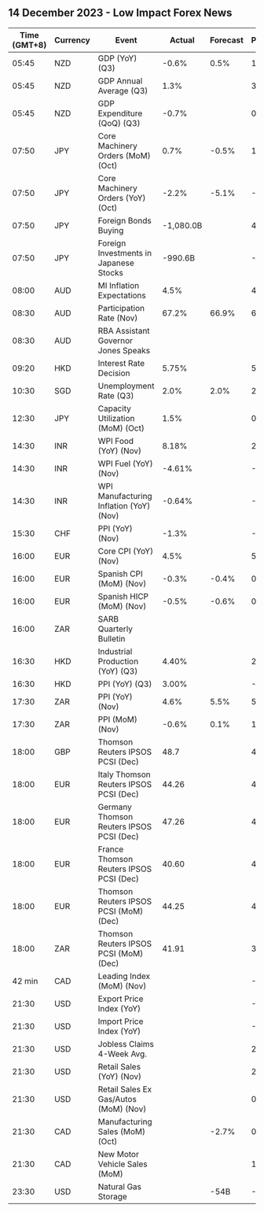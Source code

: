 ## 14 December 2023 - Low Impact Forex News

| Time (GMT+8) | Currency | Event | Actual | Forecast | Previous |
|------|----------|-------|--------|----------|----------|
| 05:45 | NZD | GDP (YoY) (Q3) | -0.6% | 0.5% | 1.5% |
| 05:45 | NZD | GDP Annual Average (Q3) | 1.3% |  | 3.0% |
| 05:45 | NZD | GDP Expenditure (QoQ) (Q3) | -0.7% |  | 0.9% |
| 07:50 | JPY | Core Machinery Orders (MoM) (Oct) | 0.7% | -0.5% | 1.4% |
| 07:50 | JPY | Core Machinery Orders (YoY) (Oct) | -2.2% | -5.1% | -2.2% |
| 07:50 | JPY | Foreign Bonds Buying | -1,080.0B |  | 46.3B |
| 07:50 | JPY | Foreign Investments in Japanese Stocks | -990.6B |  | -357.2B |
| 08:00 | AUD | MI Inflation Expectations | 4.5% |  | 4.9% |
| 08:30 | AUD | Participation Rate (Nov) | 67.2% | 66.9% | 67.0% |
| 08:30 | AUD | RBA Assistant Governor Jones Speaks |  |  |  |
| 09:20 | HKD | Interest Rate Decision | 5.75% |  | 5.75% |
| 10:30 | SGD | Unemployment Rate (Q3) | 2.0% | 2.0% | 2.0% |
| 12:30 | JPY | Capacity Utilization (MoM) (Oct) | 1.5% |  | 0.4% |
| 14:30 | INR | WPI Food (YoY) (Nov) | 8.18% |  | 2.53% |
| 14:30 | INR | WPI Fuel (YoY) (Nov) | -4.61% |  | -2.47% |
| 14:30 | INR | WPI Manufacturing Inflation (YoY) (Nov) | -0.64% |  | -1.13% |
| 15:30 | CHF | PPI (YoY) (Nov) | -1.3% |  | -0.9% |
| 16:00 | EUR | Core CPI (YoY) (Nov) | 4.5% |  | 5.2% |
| 16:00 | EUR | Spanish CPI (MoM) (Nov) | -0.3% | -0.4% | 0.3% |
| 16:00 | EUR | Spanish HICP (MoM) (Nov) | -0.5% | -0.6% | 0.3% |
| 16:00 | ZAR | SARB Quarterly Bulletin |  |  |  |
| 16:30 | HKD | Industrial Production (YoY) (Q3) | 4.40% |  | 2.70% |
| 16:30 | HKD | PPI (YoY) (Q3) | 3.00% |  | -0.20% |
| 17:30 | ZAR | PPI (YoY) (Nov) | 4.6% | 5.5% | 5.8% |
| 17:30 | ZAR | PPI (MoM) (Nov) | -0.6% | 0.1% | 1.0% |
| 18:00 | GBP | Thomson Reuters IPSOS PCSI (Dec) | 48.7 |  | 45.8 |
| 18:00 | EUR | Italy Thomson Reuters IPSOS PCSI (Dec) | 44.26 |  | 44.59 |
| 18:00 | EUR | Germany Thomson Reuters IPSOS PCSI (Dec) | 47.26 |  | 47.11 |
| 18:00 | EUR | France Thomson Reuters IPSOS PCSI (Dec) | 40.60 |  | 42.83 |
| 18:00 | EUR | Thomson Reuters IPSOS PCSI (MoM) (Dec) | 44.25 |  | 45.82 |
| 18:00 | ZAR | Thomson Reuters IPSOS PCSI (MoM) (Dec) | 41.91 |  | 39.21 |
| 42 min | CAD | Leading Index (MoM) (Nov) |  |  | -0.01% |
| 21:30 | USD | Export Price Index (YoY) |  |  | -4.9% |
| 21:30 | USD | Import Price Index (YoY) |  |  | -2.0% |
| 21:30 | USD | Jobless Claims 4-Week Avg. |  |  | 220.75K |
| 21:30 | USD | Retail Sales (YoY) (Nov) |  |  | 2.48% |
| 21:30 | USD | Retail Sales Ex Gas/Autos (MoM) (Nov) |  |  | 0.1% |
| 21:30 | CAD | Manufacturing Sales (MoM) (Oct) |  | -2.7% | 0.4% |
| 21:30 | CAD | New Motor Vehicle Sales (MoM) |  |  | 163.3K |
| 23:30 | USD | Natural Gas Storage |  | -54B | -117B |

